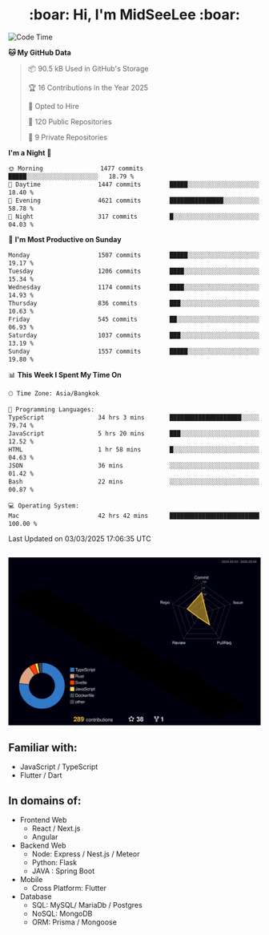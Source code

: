 <h1 align="center"> :boar: Hi, I'm MidSeeLee :boar:</h1>
 
<!--START_SECTION:waka-->
![Code Time](http://img.shields.io/badge/Code%20Time-2%2C568%20hrs%2034%20mins-blue)

**🐱 My GitHub Data** 

> 📦 90.5 kB Used in GitHub's Storage 
 > 
> 🏆 16 Contributions in the Year 2025
 > 
> 💼 Opted to Hire
 > 
> 📜 120 Public Repositories 
 > 
> 🔑 9 Private Repositories 
 > 
**I'm a Night 🦉** 

```text
🌞 Morning                1477 commits        █████░░░░░░░░░░░░░░░░░░░░   18.79 % 
🌆 Daytime                1447 commits        █████░░░░░░░░░░░░░░░░░░░░   18.40 % 
🌃 Evening                4621 commits        ███████████████░░░░░░░░░░   58.78 % 
🌙 Night                  317 commits         █░░░░░░░░░░░░░░░░░░░░░░░░   04.03 % 
```
📅 **I'm Most Productive on Sunday** 

```text
Monday                   1507 commits        █████░░░░░░░░░░░░░░░░░░░░   19.17 % 
Tuesday                  1206 commits        ████░░░░░░░░░░░░░░░░░░░░░   15.34 % 
Wednesday                1174 commits        ████░░░░░░░░░░░░░░░░░░░░░   14.93 % 
Thursday                 836 commits         ███░░░░░░░░░░░░░░░░░░░░░░   10.63 % 
Friday                   545 commits         ██░░░░░░░░░░░░░░░░░░░░░░░   06.93 % 
Saturday                 1037 commits        ███░░░░░░░░░░░░░░░░░░░░░░   13.19 % 
Sunday                   1557 commits        █████░░░░░░░░░░░░░░░░░░░░   19.80 % 
```


📊 **This Week I Spent My Time On** 

```text
🕑︎ Time Zone: Asia/Bangkok

💬 Programming Languages: 
TypeScript               34 hrs 3 mins       ████████████████████░░░░░   79.74 % 
JavaScript               5 hrs 20 mins       ███░░░░░░░░░░░░░░░░░░░░░░   12.52 % 
HTML                     1 hr 58 mins        █░░░░░░░░░░░░░░░░░░░░░░░░   04.63 % 
JSON                     36 mins             ░░░░░░░░░░░░░░░░░░░░░░░░░   01.42 % 
Bash                     22 mins             ░░░░░░░░░░░░░░░░░░░░░░░░░   00.87 % 

💻 Operating System: 
Mac                      42 hrs 42 mins      █████████████████████████   100.00 % 
```


 Last Updated on 03/03/2025 17:06:35 UTC
<!--END_SECTION:waka-->

##

![](./profile-3d-contrib/profile-night-rainbow.svg)

## Familiar with:
- JavaScript / TypeScript
- Flutter / Dart

## In domains of:
- Frontend Web
  - React / Next.js
  - Angular
- Backend Web
  - Node: Express / Nest.js / Meteor
  - Python: Flask
  - JAVA : Spring Boot
- Mobile
  - Cross Platform: Flutter
- Database
  - SQL: MySQL/ MariaDb / Postgres
  - NoSQL: MongoDB
  - ORM: Prisma / Mongoose
